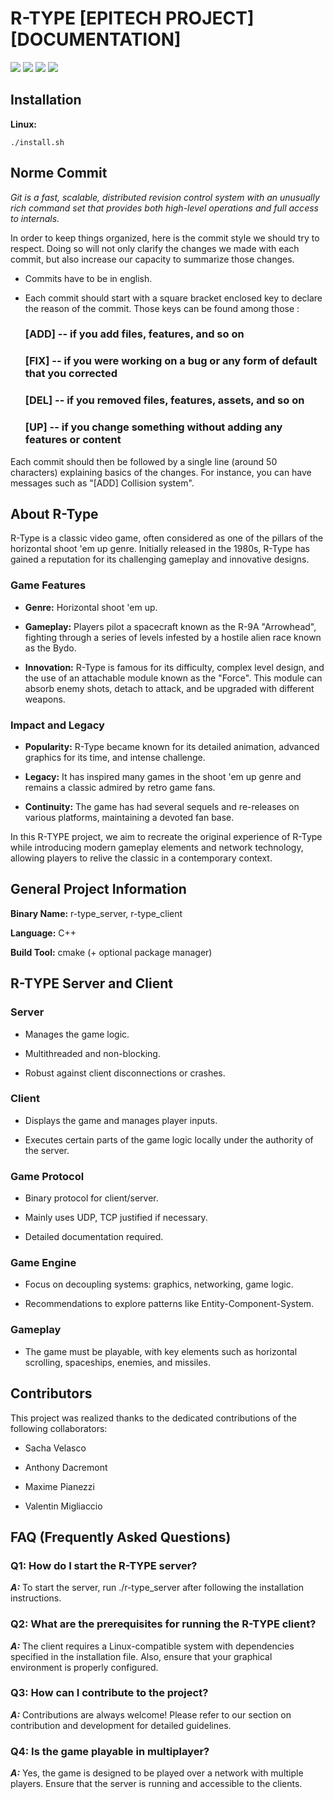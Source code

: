 # R-TYPE [EPITECH PROJECT] [DOCUMENTATION]

<a href="https://img.shields.io/badge/MADE%20WITH-SFML-brightgreen" alt="SFML">
        <img src="https://img.shields.io/badge/MADE%20WITH-SFML-brightgreen" /></a>
<a href="https://img.shields.io/badge/MADE%20WITH-C%2B%2B-ff69b4" alt="C++">
        <img src="https://img.shields.io/badge/MADE%20WITH-C%2B%2B-ff69b4" /></a>
<a href="https://img.shields.io/badge/MADE%20WITH-CONAN-blueviolet" alt="Conan">
        <img src="https://img.shields.io/badge/MADE%20WITH-CONAN-blueviolet" /></a>
<a href="https://img.shields.io/badge/MADE%20WITH-CMAKE-red" alt="Cmake">
        <img src="https://img.shields.io/badge/MADE%20WITH-CMAKE-red" /></a>
	
## Installation

**Linux:**
```chmod +x install.sh
./install.sh
```

## Norme Commit

_Git is a fast, scalable, distributed revision control system with an unusually rich command set that provides both high-level operations and full access to internals._

In order to keep things organized, here is the commit style we should try to respect. Doing so will not only clarify the changes we made with each commit, but also increase our capacity to summarize those changes.

- Commits have to be in english.
 
- Each commit should start with a square bracket enclosed key to declare the reason of the commit. Those keys can be found among those :
  ### [ADD] -- if you add files, features, and so on
  ### [FIX] -- if you were working on a bug or any form of default that you corrected 
  ### [DEL] -- if you removed files, features, assets, and so on
  ### [UP] -- if you change something without adding any features or content

Each commit should then be followed by a single line (around 50 characters) explaining basics of the changes. For instance, you can have messages such as "[ADD] Collision system".

## About R-Type
R-Type is a classic video game, often considered as one of the pillars of the horizontal shoot 'em up genre. Initially released in the 1980s, R-Type has gained a reputation for its challenging gameplay and innovative designs.

### Game Features

- **Genre:** Horizontal shoot 'em up.

- **Gameplay:** Players pilot a spacecraft known as the R-9A "Arrowhead", fighting through a series of levels infested by a hostile alien race known as the Bydo.

- **Innovation:** R-Type is famous for its difficulty, complex level design, and the use of an attachable module known as the "Force". This module can absorb enemy shots, detach to attack, and be upgraded with different weapons.

### Impact and Legacy

- **Popularity:** R-Type became known for its detailed animation, advanced graphics for its time, and intense challenge.

- **Legacy:** It has inspired many games in the shoot 'em up genre and remains a classic admired by retro game fans.

- **Continuity:** The game has had several sequels and re-releases on various platforms, maintaining a devoted fan base.

In this R-TYPE project, we aim to recreate the original experience of R-Type while introducing modern gameplay elements and network technology, allowing players to relive the classic in a contemporary context.

## General Project Information

**Binary Name:** r-type_server, r-type_client

**Language:** C++

**Build Tool:** cmake (+ optional package manager)

## R-TYPE Server and Client
### Server
- Manages the game logic.

- Multithreaded and non-blocking.

- Robust against client disconnections or crashes.

### Client
- Displays the game and manages player inputs.
  
- Executes certain parts of the game logic locally under the authority of the server.

### Game Protocol
- Binary protocol for client/server.
  
- Mainly uses UDP, TCP justified if necessary.
  
- Detailed documentation required.

### Game Engine
- Focus on decoupling systems: graphics, networking, game logic.
  
- Recommendations to explore patterns like Entity-Component-System.

### Gameplay
- The game must be playable, with key elements such as horizontal scrolling, spaceships, enemies, and missiles.

## Contributors
This project was realized thanks to the dedicated contributions of the following collaborators:

- Sacha Velasco
  
- Anthony Dacremont
  
- Maxime Pianezzi
  
- Valentin Migliaccio

## FAQ (Frequently Asked Questions)
### Q1: How do I start the R-TYPE server?

***A:*** To start the server, run ./r-type_server after following the installation instructions.

### Q2: What are the prerequisites for running the R-TYPE client?

***A:*** The client requires a Linux-compatible system with dependencies specified in the installation file. Also, ensure that your graphical environment is properly configured.

### Q3: How can I contribute to the project?

***A:*** Contributions are always welcome! Please refer to our section on contribution and development for detailed guidelines.

### Q4: Is the game playable in multiplayer?

***A:*** Yes, the game is designed to be played over a network with multiple players. Ensure that the server is running and accessible to the clients.


